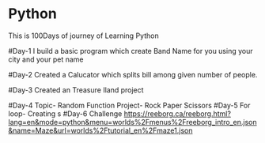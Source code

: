 # Python
This is 100Days of journey of Learning Python

#Day-1
I build a basic program which create Band Name for you using your city and your pet name

#Day-2
Created a Calucator which splits bill among given number of people.

#Day-3
Created an Treasure Iland project

#Day-4
Topic- Random Function
Project- Rock Paper Scissors
#Day-5
For loop- Creating s
#Day-6
Challenge
https://reeborg.ca/reeborg.html?lang=en&mode=python&menu=worlds%2Fmenus%2Freeborg_intro_en.json&name=Maze&url=worlds%2Ftutorial_en%2Fmaze1.json
